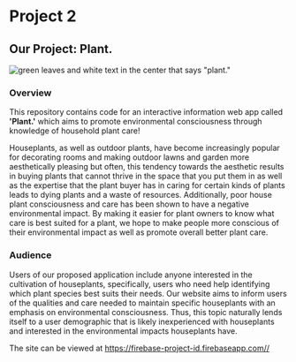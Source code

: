 # Project 2

## Our Project: Plant.

![green leaves and white text in the center that says "plant."](img/readME_header.PNG)

### Overview

This repository contains code for an interactive information web app called **'Plant.'** which aims to promote environmental consciousness through knowledge of household plant care!

Houseplants, as well as outdoor plants, have become increasingly popular for decorating rooms and making outdoor lawns and garden more aesthetically pleasing but often, this tendency towards the aesthetic results in buying plants that cannot thrive in the space that you put them in as well as the expertise that the plant buyer has in caring for certain kinds of plants leads to dying plants and a waste of resources. Additionally, poor house plant consciousness and care has been shown to have a negative environmental impact. By making it easier for plant owners to know what care is best suited for a plant, we hope to make people more conscious of their environmental impact as well as promote overall better plant care.


### Audience

Users of our proposed application include anyone interested in the cultivation of houseplants, specifically, users who need help identifying which plant species best suits their needs. Our website aims to inform users of the qualities and care needed to maintain specific houseplants with an emphasis on environmental consciousness. Thus, this topic naturally lends itself to a user demographic that is likely inexperienced with houseplants and interested in the environmental impacts houseplants have.


The site can be viewed at <https://firebase-project-id.firebaseapp.com//>
